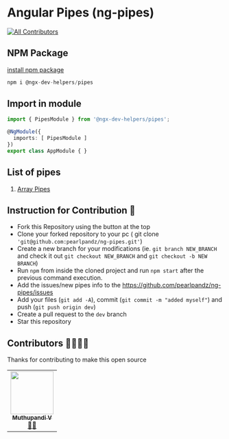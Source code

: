 # Angular Pipes (ng-pipes)

<!-- ALL-CONTRIBUTORS-BADGE:START - Do not remove or modify this section -->
[![All Contributors](https://img.shields.io/badge/all_contributors-1-red.svg?style=flat-square)](#contributors-)
<!-- ALL-CONTRIBUTORS-BADGE:END -->

## NPM Package

[install npm package](https://www.npmjs.com/package/@ngx-dev-helpers/pipes)

```typescript
npm i @ngx-dev-helpers/pipes
```

## Import in module

```typescript
import { PipesModule } from '@ngx-dev-helpers/pipes';

@NgModule({
  imports: [ PipesModule ]
})
export class AppModule { }
```

## List of pipes
1. [Array Pipes](https://github.com/pearlpandz/ngx-dev-helpers-pipes/wiki/Array-Pipes)


## Instruction for Contribution 🤝
- Fork this Repository using the button at the top
- Clone your forked repository to your pc ( git clone ```'git@github.com:pearlpandz/ng-pipes.git'```)
- Create a new branch for your modifications (ie. `git branch NEW_BRANCH` and check it out `git checkout NEW_BRANCH` and `git checkout -b NEW BRANCH`)
- Run ```npm``` from inside the cloned project and run ```npm start``` after the previous command execution.
- Add the issues/new pipes info to the https://github.com/pearlpandz/ng-pipes/issues
- Add your files (`git add -A`), commit (`git commit -m "added myself"`) and push (`git push origin dev`)
- Create a pull request to the `dev` branch
- Star this repository


## Contributors 👨‍💻👩‍💻

Thanks for contributing to make this open source

<!-- ALL-CONTRIBUTORS-LIST:START - Do not remove or modify this section -->
<!-- prettier-ignore-start -->
<!-- markdownlint-disable -->
<table>
  <tr>
    <td align="center"><a href="https://dribbble.com/pearlpandz"><img src="https://avatars2.githubusercontent.com/u/12746886?v=4" width="100px;" alt=""/><br /><sub><b>Muthupandi V</b></sub></a><br /><a href="https://github.com/pearlpandz" title="Initiator & Developer">👨‍💻</a></td>
  </tr>
</table>
